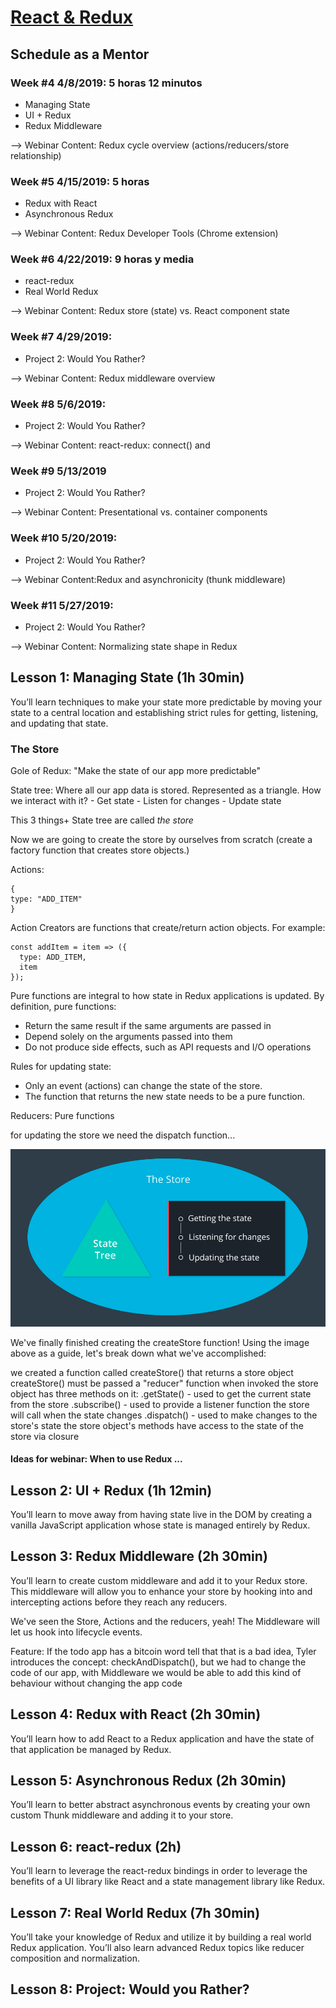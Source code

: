 # [React & Redux](https://classroom.udacity.com/nanodegrees/nd019/parts/7dab5516-d1ae-45d3-b8f8-d782b5534caf)

## Schedule as a Mentor

### Week #4 4/8/2019: 5 horas 12 minutos

- Managing State
- UI + Redux
- Redux Middleware

--> Webinar Content: Redux cycle overview (actions/reducers/store relationship)

### Week #5 4/15/2019: 5 horas

- Redux with React
- Asynchronous Redux

--> Webinar Content: Redux Developer Tools (Chrome extension)

### Week #6 4/22/2019: 9 horas y media

- react-redux
- Real World Redux

--> Webinar Content: Redux store (state) vs. React component state

### Week #7 4/29/2019:

- Project 2: Would You Rather?

--> Webinar Content: Redux middleware overview

### Week #8 5/6/2019:

- Project 2: Would You Rather?

--> Webinar Content: react-redux: connect() and <Provider/>

### Week #9 5/13/2019

- Project 2: Would You Rather?

--> Webinar Content: Presentational vs. container components

### Week #10 5/20/2019:

- Project 2: Would You Rather?

--> Webinar Content:Redux and asynchronicity (thunk middleware)

### Week #11 5/27/2019:

- Project 2: Would You Rather?

--> Webinar Content: Normalizing state shape in Redux

## Lesson 1: Managing State (1h 30min)

You’ll learn techniques to make your state more predictable by moving your state to a central location and establishing strict rules for getting, listening, and updating that state.

### The Store

Gole of Redux: "Make the state of our app more predictable"

State tree: Where all our app data is stored. Represented as a triangle.
How we interact with it? - Get state - Listen for changes - Update state

This 3 things+ State tree are called _the store_

Now we are going to create the store by ourselves from scratch (create a factory function that creates store objects.)

Actions:

```
{
type: "ADD_ITEM"
}
```

Action Creators are functions that create/return action objects. For example:

```
const addItem = item => ({
  type: ADD_ITEM,
  item
});

```

Pure functions are integral to how state in Redux applications is updated. By definition, pure functions:

- Return the same result if the same arguments are passed in
- Depend solely on the arguments passed into them
- Do not produce side effects, such as API requests and I/O operations

Rules for updating state:

- Only an event (actions) can change the state of the store.
- The function that returns the new state needs to be a pure function.

Reducers: Pure functions

for updating the store we need the dispatch function...

![The store image](./imgs/the-store.png)

We've finally finished creating the createStore function! Using the image above as a guide, let's break down what we've accomplished:

we created a function called createStore() that returns a store object
createStore() must be passed a "reducer" function when invoked
the store object has three methods on it:
.getState() - used to get the current state from the store
.subscribe() - used to provide a listener function the store will call when the state changes
.dispatch() - used to make changes to the store's state
the store object's methods have access to the state of the store via closure

#### Ideas for webinar: When to use Redux ...

## Lesson 2: UI + Redux (1h 12min)

You’ll learn to move away from having state live in the DOM by creating a vanilla JavaScript application whose state is managed entirely by Redux.

## Lesson 3: Redux Middleware (2h 30min)

You’ll learn to create custom middleware and add it to your Redux store. This middleware will allow you to enhance your store by hooking into and intercepting actions before they reach any reducers.

We've seen the Store, Actions and the reducers, yeah! The Middleware will let us hook into lifecycle events.

Feature: If the todo app has a bitcoin word tell that that is a bad idea, Tyler introduces the concept: checkAndDispatch(), but we had to change the code of our app, with Middleware
we would be able to add this kind of behaviour without changing the app code

## Lesson 4: Redux with React (2h 30min)

You’ll learn how to add React to a Redux application and have the state of that application be managed by Redux.

## Lesson 5: Asynchronous Redux (2h 30min)

You’ll learn to better abstract asynchronous events by creating your own custom Thunk middleware and adding it to your store.

## Lesson 6: react-redux (2h)

You’ll learn to leverage the react-redux bindings in order to leverage the benefits of a UI library like React and a state management library like Redux.

## Lesson 7: Real World Redux (7h 30min)

You’ll take your knowledge of Redux and utilize it by building a real world Redux application. You’ll also learn advanced Redux topics like reducer composition and normalization.

## Lesson 8: Project: Would you Rather?
